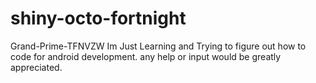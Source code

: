 # shiny-octo-fortnight
Grand-Prime-TFNVZW
Im Just Learning and Trying to figure out how to code for android development.  any help or input would be greatly appreciated.
